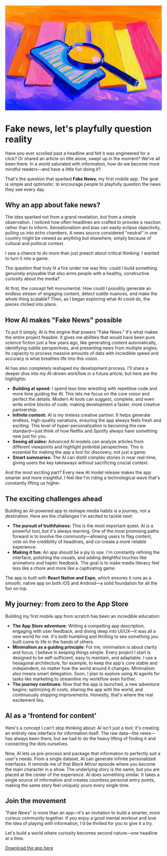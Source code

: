![](assets/thumbnail.jpg)

# Fake news, let's playfully question reality

Have you ever scrolled past a headline and felt it was engineered for a click? Or shared an article on title alone, swept up in the moment? We've all been there. In a world saturated with information, how do we become more mindful readers—and have a little fun doing it?

That's the question that sparked **Fake News**, my first mobile app. The goal is simple and optimistic: to encourage people to playfully question the news they see every day.

## Why an app about fake news?

The idea sparked not from a grand revelation, but from a simple observation. I noticed how often headlines are crafted to provoke a reaction rather than to inform. Sensationalism and bias can easily eclipse objectivity, pulling us into echo chambers. A news source considered "neutral" in one country might be viewed as anything but elsewhere, simply because of cultural and political context.

I saw a chance to do more than just preach about critical thinking. I wanted to turn it into a game.

The question that truly lit a fire under me was this: could I build something genuinely enjoyable that also arms people with a healthy, constructive curiosity about the media?

At first, the concept felt monumental. How could I possibly generate an endless stream of engaging content, detect subtle nuances, and make the whole thing scalable? Then, as I began exploring what AI could do, the pieces clicked into place.

## How AI makes "Fake News" possible

To put it simply, AI is the engine that powers "Fake News." It's what makes the entire project feasible. It gives me abilities that would have been pure science fiction just a few years ago, like generating content automatically, identifying subtle perspectives, and presenting news from multiple angles. Its capacity to process massive amounts of data with incredible speed and accuracy is what breathes life into this vision.

AI has also completely reshaped my development process. I'll share a deeper dive into my AI-driven workflow in a future article, but here are the highlights:

- **Building at speed:** I spend less time wrestling with repetitive code and more time guiding the AI. This lets me focus on the core vision and perfect the details. Modern AI tools can suggest, complete, and even write entire blocks of code, making development a faster, more creative partnership.
- **Infinite content:** AI is my tireless creative partner. It helps generate endless, high-quality variations, ensuring the app always feels fresh and exciting. This level of hyper-personalization is becoming the new standard—just think of how Netflix and Spotify always have something new just for you.
- **Seeing all sides:** Advanced AI models can analyze articles from different viewpoints and highlight potential perspectives. This is essential for making the app a tool for discovery, not just a game.
- **Smart summaries:** The AI can distill complex stories in near real-time, giving users the key takeaways without sacrificing crucial context.

And the most exciting part? Every new AI model release makes the app smarter and more insightful. I feel like I'm riding a technological wave that's constantly lifting us higher.

## The exciting challenges ahead

Building an AI-powered app to reshape media habits is a journey, not a destination. Here are the challenges I'm excited to tackle next:

- **The pursuit of truthfulness:** This is the most important quest. AI is a powerful tool, but it's always learning. One of the most promising paths forward is to involve the community—allowing users to flag content, vote on the credibility of headlines, and co-create a more reliable experience.
- **Making it fun:** An app should be a joy to use. I'm constantly refining the interface, polishing the visuals, and adding delightful touches like animations and haptic feedback. The goal is to make media literacy feel less like a chore and more like a captivating game.

The app is built with **React Native and Expo**, which ensures it runs as a smooth, native app on both iOS and Android—a solid foundation for all the fun on top.

## My journey: from zero to the App Store

Building my first mobile app from scratch has been an incredible education:

- **The App Store adventure:** Writing a compelling app description, engaging with user feedback, and diving deep into UI/UX—it was all a new world for me. It's both humbling and thrilling to see something you built come to life in the hands of others.
- **Minimalism as a guiding principle:** For me, minimalism is about clarity and focus. I believe in keeping things simple. Every project I start is designed to be self-sufficient, easy to maintain, and adaptable. I use a hexagonal architecture, for example, to keep the app's core stable and independent, no matter how the world around it changes. Minimalism also means smart delegation. Soon, I plan to explore using AI agents for tasks like marketing to streamline my workflow even further.
- **The journey continues:** Now that the app is launched, a new adventure begins: optimizing AI costs, sharing the app with the world, and continuously shipping improvements. Honestly, that's where the real excitement lies.

## AI as a 'frontend for content'

Here's a concept I can't stop thinking about: AI isn't just a tool; it's creating an entirely new interface for information itself. The raw data—the news—has always been there, but we had to do the heavy lifting of finding it and connecting the dots ourselves.

Now, AI lets us pre-process and package that information to perfectly suit a user's needs. From a single dataset, AI can generate infinite personalized interfaces. It reminds me of that *Black Mirror* episode where you become the main character in a show. The underlying story is the same, but you are placed at the center of the experience. AI does something similar. It takes a single source of information and creates countless personal entry points, making the same story feel uniquely yours every single time.

## Join the movement

"Fake News" is more than an app—it's an invitation to build a smarter, more curious community together. If you enjoy a good mental workout and love the idea of playing with information, I'd be thrilled for you to give it a try.

Let's build a world where curiosity becomes second nature—one headline at a time.

[Download the app here](https://jterrazz.com/link/applications/fake-news)
